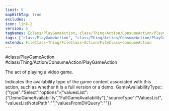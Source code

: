```yaml
---
limit: 9
mapWithTag: true
excludes:
icon: link-2
version: 5
tagNames: [class/PlayGameAction, class/Thing/Action/ConsumeAction/PlayGameAction, schema-org/PlayGameAction]
tags: ["class/PlayGameAction", "class/Thing/Action/ConsumeAction/PlayGameAction"]
extends: FileClass~Thing/FileClass~Action/FileClass~ConsumeAction
---
```


#class/PlayGameAction
#class/Thing/Action/ConsumeAction/PlayGameAction


The act of playing a video game.


Indicates the availability type of the game content associated with this action, such as whether it is a full version or a demo.
GameAvailabilityType:: {"type":"Select","options":{"valuesList":{"DemoGameAvailability","FullGameAvailability"},"sourceType":"ValuesList","valuesListNotePath":"","valuesFromDVQuery":""}}
